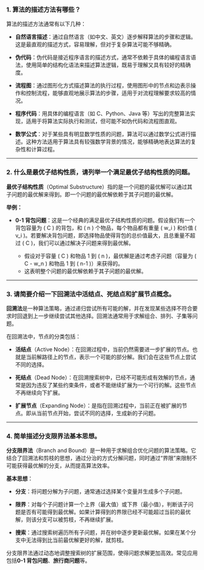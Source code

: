 ### 1. 算法的描述方法有哪些？

算法的描述方法通常有以下几种：

- **自然语言描述**：通过自然语言（如中文、英文）逐步解释算法的步骤和逻辑。这是最直观的描述方式，容易理解，但对于复杂算法可能不够精确。

- **伪代码**：伪代码是接近程序语言的描述方式，通常不依赖于具体的编程语言语法，使用简单的结构化语法来描述算法逻辑，既易于理解又具有较好的精确度。

- **流程图**：通过图形化方式描述算法的执行过程，使用图形中的节点和边表示操作和控制流程，能够直观地展示算法的步骤，适用于对流程理解要求较高的情况。

- **程序代码**：用具体的编程语言（如 C、Python、Java 等）写出的完整算法实现，适用于将算法实际执行和测试，但可能不如伪代码和流程图直观。

- **数学公式**：对于某些具有明显数学性质的问题，算法可以通过数学公式进行描述。这种方法适用于算法具有较强数学背景的情况，能够精确地表达算法的复杂性和计算过程。

---

### 2. 什么是最优子结构性质，请列举一个满足最优子结构性质的问题。

**最优子结构性质**（Optimal Substructure）指的是一个问题的最优解可以通过其子问题的最优解来得到。即一个问题的最优解依赖于其子问题的最优解。

**举例：**

- **0-1 背包问题**：这是一个经典的满足最优子结构性质的问题。假设我们有一个背包容量为 \( C \) 的背包，和 \( n \) 个物品，每个物品都有重量 \( w_i \) 和价值 \( v_i \)。若要解决背包问题，即选择物品使得背包的总价值最大，且总重量不超过 \( C \)，我们可以通过解决子问题来得到最优解。

  - 假设对于容量 \( C \) 和物品 1 到 \( n \)，最优解是通过考虑子问题（容量为 \( C - w_n \) 和物品 1 到 \( n-1 \)）来获得的。
  - 这表明整个问题的最优解依赖于其子问题的最优解。

---

### 3. 请简要介绍一下回溯法中活结点、死结点和扩展节点概念。

**回溯法**是一种算法策略，通过递归尝试所有可能的解，并在发现某些选择不符合要求时回退到上一步继续尝试其他选择。回溯法通常用于求解组合、排列、子集等问题。

在回溯法中，节点的分类包括：

- **活结点**（Active Node）：在回溯过程中，当前仍然需要进一步扩展的节点。也就是当前解路径上的节点，表示一个可能的部分解。我们会在这些节点上尝试不同的选择。

- **死结点**（Dead Node）：在回溯搜索树中，已经不可能形成有效解的节点，通常是因为违反了某些约束条件，或者不能继续扩展为一个可行的解。这些节点不再继续向下扩展。

- **扩展节点**（Expanding Node）：是指在回溯过程中，当前正在被扩展的节点。即从当前节点开始，尝试不同的选择，生成新的子问题。

---

### 4. 简单描述分支限界法基本思想。

**分支限界法**（Branch and Bound）是一种用于求解组合优化问题的算法策略。它结合了回溯法和剪枝的思想，通过分治的方式分解问题，同时通过“界限”来限制不可能获得最优解的分支，从而提高算法效率。

**基本思想**：

- **分支**：将问题分解为子问题，通常通过选择某个变量并生成多个子问题。
  
- **限界**：对每个子问题计算一个上界（最大值）或下界（最小值），判断该子问题是否有可能得到最优解。如果计算得到的界限已经不可能超过当前的最优解，则该分支可以被剪枝，不再继续扩展。

- **搜索**：通过搜索树遍历所有子问题，并在树中逐步更新最优解。如果在某个分支中无法得到比当前最优解更好的解，就剪枝。

分支限界法通过动态地调整搜索树的扩展范围，使得问题求解更加高效。常见应用包括**0-1 背包问题**、**旅行商问题**等。